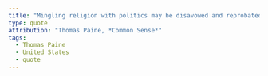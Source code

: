 ```yaml
---
title: "Mingling religion with politics may be disavowed and reprobated by every inhabitant of America."
type: quote
attribution: "Thomas Paine, *Common Sense*"
tags:
  - Thomas Paine
  - United States
  - quote
---
```

